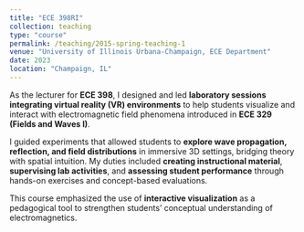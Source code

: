 ```yaml
---
title: "ECE 398RI"
collection: teaching
type: "course"
permalink: /teaching/2015-spring-teaching-1
venue: "University of Illinois Urbana-Champaign, ECE Department"
date: 2023
location: "Champaign, IL"
---
```

As the lecturer for **ECE 398**, I designed and led **laboratory sessions integrating virtual reality (VR) environments** to help students visualize and interact with electromagnetic field phenomena introduced in **ECE 329 (Fields and Waves I)**.  

I guided experiments that allowed students to **explore wave propagation, reflection, and field distributions** in immersive 3D settings, bridging theory with spatial intuition. My duties included **creating instructional material**, **supervising lab activities**, and **assessing student performance** through hands-on exercises and concept-based evaluations.  

This course emphasized the use of **interactive visualization** as a pedagogical tool to strengthen students’ conceptual understanding of electromagnetics.
